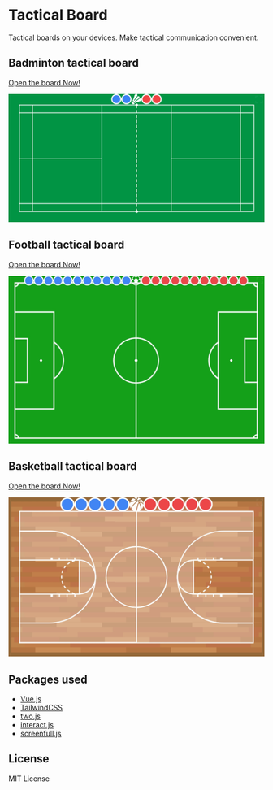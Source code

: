 # Tactical Board

Tactical boards on your devices. Make tactical communication convenient.

## Badminton tactical board

[Open the board Now!](https://tacticalboard.github.io/shuttle)

![](src/assets/screenshot/shuttle.jpg)

## Football tactical board

[Open the board Now!](https://tacticalboard.github.io/football)

![](src/assets/screenshot/football.jpg)

## Basketball tactical board

[Open the board Now!](https://tacticalboard.github.io/basketball)

![](src/assets/screenshot/basketball.jpg)


## Packages used

- [Vue.js](https://v3.vuejs.org/)
- [TailwindCSS](https://tailwindcss.com/)
- [two.js](https://two.js.org/)
- [interact.js](https://interactjs.io/)
- [screenfull.js](https://github.com/sindresorhus/screenfull.js/)

## License

MIT License
